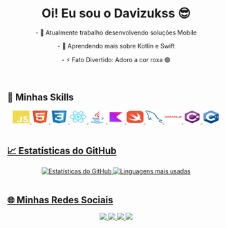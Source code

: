 <div align="center">
  <h1>Oi! Eu sou o Davizukss 😎</h1>
  <p>- 🔭 Atualmente trabalho desenvolvendo soluções Mobile</p>
  <p>- 🌱 Aprendendo mais sobre Kotlin e Swift</p>
  <p>- ⚡ Fato Divertido: Adoro a cor roxa 🟣</p>
</div>

<br>

## 🚀 Minhas Skills

<div align="center">
  <a href="https://github.com/davizukss">
    <img src="https://raw.githubusercontent.com/devicons/devicon/master/icons/javascript/javascript-plain.svg" alt="JavaScript" height="30" width="40">
    <img src="https://raw.githubusercontent.com/devicons/devicon/master/icons/html5/html5-original.svg" alt="HTML5" height="30" width="40">
    <img src="https://raw.githubusercontent.com/devicons/devicon/master/icons/css3/css3-original.svg" alt="CSS3" height="30" width="40">
    <img src="https://raw.githubusercontent.com/devicons/devicon/master/icons/react/react-original.svg" alt="React" height="30" width="40">
    <img src="https://raw.githubusercontent.com/devicons/devicon/master/icons/java/java-original.svg" alt="Java" height="30" width="40">
    <img src="https://raw.githubusercontent.com/devicons/devicon/master/icons/kotlin/kotlin-original.svg" alt="Kotlin" height="30" width="40">
    <img src="https://raw.githubusercontent.com/devicons/devicon/master/icons/swift/swift-original.svg" alt="Swift" height="30" width="40">
    <img src="https://raw.githubusercontent.com/devicons/devicon/master/icons/mysql/mysql-original.svg" alt="SQL" height="30" width="40">
    <img src="https://raw.githubusercontent.com/devicons/devicon/master/icons/oracle/oracle-original.svg" alt="Oracle" height="30" width="40">
    <img src="https://raw.githubusercontent.com/devicons/devicon/master/icons/csharp/csharp-original.svg" alt="C#" height="30" width="40">
    <img src="https://raw.githubusercontent.com/devicons/devicon/master/icons/cplusplus/cplusplus-original.svg" alt="C++" height="30" width="40">
</div>

<br>

## 📈 Estatísticas do GitHub

<div align="center">
  <img src="https://github-readme-stats.vercel.app/api?username=davizukss&show_icons=true&theme=radical" alt="Estatísticas do GitHub" />
  <img src="https://github-readme-stats.vercel.app/api/top-langs/?username=davizukss&layout=compact&theme=radical" alt="Linguagens mais usadas" />
</div>

<br>

## 🌐 Minhas Redes Sociais

<div align="center">
  <a href="https://instagram.com/davizuks" target="_blank">
    <img src="https://img.shields.io/badge/-Instagram-%23E4405F?style=for-the-badge&logo=instagram&logoColor=white" target="_blank">
  </a>
  <a href="https://www.twitch.tv/davizuks" target="_blank">
    <img src="https://img.shields.io/badge/Twitch-9146FF?style=for-the-badge&logo=twitch&logoColor=white" target="_blank">
  </a>
  <a href="mailto:davivarelladev@gmail.com">
    <img src="https://img.shields.io/badge/-Gmail-%23333?style=for-the-badge&logo=gmail&logoColor=white" target="_blank">
  </a>
  <a href="https://www.linkedin.com/in/davivarella/" target="_blank">
    <img src="https://img.shields.io/badge/-LinkedIn-%230077B5?style=for-the-badge&logo=linkedin&logoColor=white" target="_blank">
  </a>
</div>
